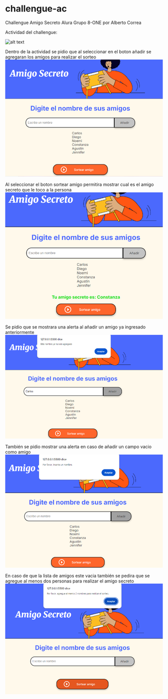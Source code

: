 # challengue-ac
Challengue Amigo Secreto Alura Grupo 8-ONE por Alberto Correa

Actividad del challengue:

![alt text](./assets/as-1.png>)

Dentro de la actividad se pidio que al seleccionar en el boton añadir se agregaran los amigos para realizar el sorteo
![alt text](assets/as-2.png)

Al seleccionar el boton sortear amigo permitira mostrar cual es el amigo secreto que le toco a la persona
![alt text](assets/as-3.png)

Se pidio que se mostrara una alerta al añadir un amigo ya ingresado anteriormente
![alt text](assets/as-4.png)

También se pidio mostrar una alerta en caso de añadir un campo vacio como amigo
![alt text](assets/as-5.png)

En caso de que la lista de amigos este vacia también se pedira que se agregue al menos dos personas para realizar el amigo secreto
![alt text](assets/as-6.png)

